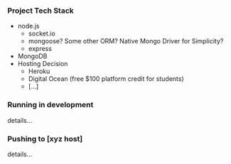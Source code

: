 ### Project Tech Stack
- node.js
  - socket.io
  - mongoose? Some other ORM? Native Mongo Driver for Simplicity?
  - express
- MongoDB
- Hosting Decision
  - Heroku
  - Digital Ocean (free $100 platform credit for students)
  - [...]

### Running in development
details...

### Pushing to [xyz host]
details...
